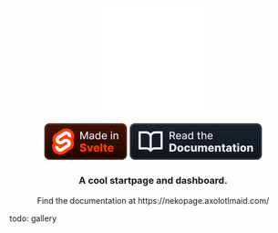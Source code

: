 <p align="center">
    <img src="images/nekopage_white.svg" width="200" title="nekopage">
    <br><br>
    <a href="https://svelte.dev/"><img src="images/svelte_cozy_64h.png" title="made in svelte"></a>
    <a href="https://nekopage.axolotlmaid.com/"><img src="images/documentation_cozy_64h.png" title="read the documentation"></a>
    <h3 align="center">A cool startpage and dashboard.</h3>
    <p align="center">Find the documentation at https://nekopage.axolotlmaid.com/</p>
    todo: gallery
</p>
